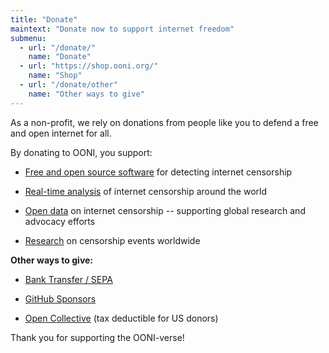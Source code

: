 ```yaml
---
title: "Donate"
maintext: "Donate now to support internet freedom"
submenu:
  - url: "/donate/"
    name: "Donate"
  - url: "https://shop.ooni.org/"
    name: "Shop"
  - url: "/donate/other"
    name: "Other ways to give"
---
```


As a non-profit, we rely on donations from people like you to defend a free and open internet for all.

By donating to OONI, you support:

- [Free and open source software](https://ooni.org/install/) for detecting internet censorship

- [Real-time analysis](https://github.com/ooni/pipeline/) of internet censorship around the world

- [Open data](https://ooni.org/data/) on internet censorship -- supporting global research and advocacy efforts

- [Research](https://ooni.org/reports/) on censorship events worldwide

**Other ways to give:**

- [Bank Transfer / SEPA](/donate/sepa)

- [GitHub Sponsors](https://github.com/sponsors/ooni/)

- [Open Collective](https://opencollective.com/ooni) (tax deductible for US donors)

Thank you for supporting the OONI-verse!

